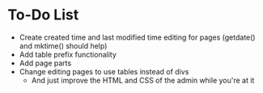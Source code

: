 To-Do List
==========
* Create created time and last modified time editing for pages (getdate() and mktime() should help)
* Add table prefix functionality
* Add page parts
* Change editing pages to use tables instead of divs
  * And just improve the HTML and CSS of the admin while you're at it
